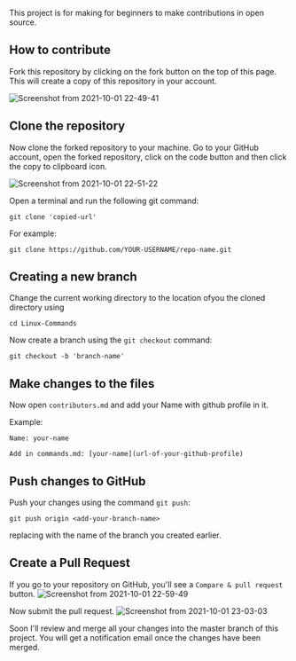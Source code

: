 This project is for making for beginners to make contributions in open source.

## How to contribute

Fork this repository by clicking on the fork button on the top of this page. This will create a copy of this repository in your account.

![Screenshot from 2021-10-01 22-49-41](https://user-images.githubusercontent.com/56548922/135661426-212d2b42-d1e7-4802-b3e1-3f7a233316a5.png)


## Clone the repository

Now clone the forked repository to your machine. Go to your GitHub account, open the forked repository, click on the code button and then click the copy to clipboard icon.

![Screenshot from 2021-10-01 22-51-22](https://user-images.githubusercontent.com/56548922/135661678-02abdf2d-2db2-42be-bcd1-c65a6093dfc6.png)


Open a terminal and run the following git command:

```
git clone 'copied-url'
```

For example:

```
git clone https://github.com/YOUR-USERNAME/repo-name.git
```

## Creating a new branch

Change the current working directory to the location ofyou the cloned directory using

```
cd Linux-Commands
```

Now create a branch using the `git checkout` command:

```
git checkout -b 'branch-name'
```

## Make changes to the files

Now open `contributors.md` and add your Name with github profile in it.

Example:

```
Name: your-name 

Add in commands.md: [your-name](url-of-your-github-profile)
```

## Push changes to GitHub

Push your changes using the command `git push`:

```
git push origin <add-your-branch-name>
```

replacing <add-your-branch-name> with the name of the branch you created earlier.

## Create a Pull Request

If you go to your repository on GitHub, you'll see a `Compare & pull request` button.
![Screenshot from 2021-10-01 22-59-49](https://user-images.githubusercontent.com/56548922/135662653-7d38ebb2-1caa-4afd-89e4-066f54e36826.png)

Now submit the pull request.
![Screenshot from 2021-10-01 23-03-03](https://user-images.githubusercontent.com/56548922/135663046-58455754-f140-4e47-9724-97c0d36556f4.png)

Soon I'll review and merge all your changes into the master branch of this project. You will get a notification email once the changes have been merged.

